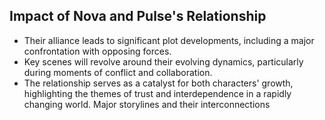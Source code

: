 ## Impact of Nova and Pulse's Relationship
- Their alliance leads to significant plot developments, including a major confrontation with opposing forces.
- Key scenes will revolve around their evolving dynamics, particularly during moments of conflict and collaboration.
- The relationship serves as a catalyst for both characters' growth, highlighting the themes of trust and interdependence in a rapidly changing world.
Major storylines and their interconnections

```
